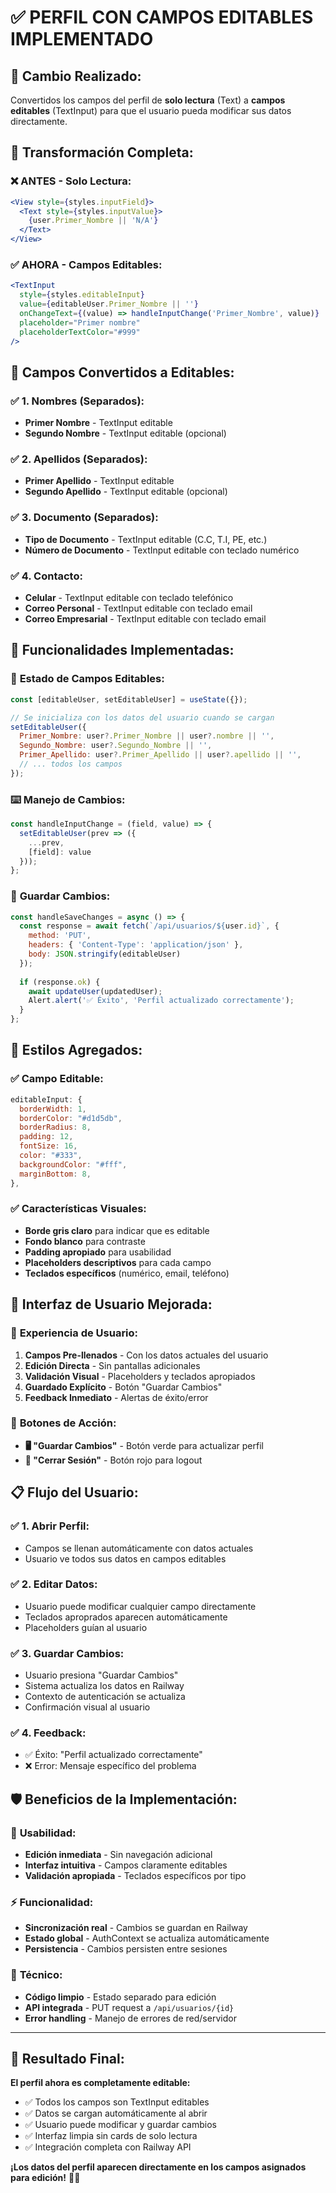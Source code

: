 # ✅ PERFIL CON CAMPOS EDITABLES IMPLEMENTADO

## 🎯 **Cambio Realizado:**
Convertidos los campos del perfil de **solo lectura** (Text) a **campos editables** (TextInput) para que el usuario pueda modificar sus datos directamente.

## 🔧 **Transformación Completa:**

### ❌ **ANTES - Solo Lectura:**
```jsx
<View style={styles.inputField}>
  <Text style={styles.inputValue}>
    {user.Primer_Nombre || 'N/A'}
  </Text>
</View>
```

### ✅ **AHORA - Campos Editables:**
```jsx
<TextInput
  style={styles.editableInput}
  value={editableUser.Primer_Nombre || ''}
  onChangeText={(value) => handleInputChange('Primer_Nombre', value)}
  placeholder="Primer nombre"
  placeholderTextColor="#999"
/>
```

## 📝 **Campos Convertidos a Editables:**

### ✅ **1. Nombres (Separados):**
- **Primer Nombre** - TextInput editable
- **Segundo Nombre** - TextInput editable (opcional)

### ✅ **2. Apellidos (Separados):**
- **Primer Apellido** - TextInput editable
- **Segundo Apellido** - TextInput editable (opcional)

### ✅ **3. Documento (Separados):**
- **Tipo de Documento** - TextInput editable (C.C, T.I, PE, etc.)
- **Número de Documento** - TextInput editable con teclado numérico

### ✅ **4. Contacto:**
- **Celular** - TextInput editable con teclado telefónico
- **Correo Personal** - TextInput editable con teclado email
- **Correo Empresarial** - TextInput editable con teclado email

## 🔧 **Funcionalidades Implementadas:**

### 📱 **Estado de Campos Editables:**
```javascript
const [editableUser, setEditableUser] = useState({});

// Se inicializa con los datos del usuario cuando se cargan
setEditableUser({
  Primer_Nombre: user?.Primer_Nombre || user?.nombre || '',
  Segundo_Nombre: user?.Segundo_Nombre || '',
  Primer_Apellido: user?.Primer_Apellido || user?.apellido || '',
  // ... todos los campos
});
```

### ⌨️ **Manejo de Cambios:**
```javascript
const handleInputChange = (field, value) => {
  setEditableUser(prev => ({
    ...prev,
    [field]: value
  }));
};
```

### 💾 **Guardar Cambios:**
```javascript
const handleSaveChanges = async () => {
  const response = await fetch(`/api/usuarios/${user.id}`, {
    method: 'PUT',
    headers: { 'Content-Type': 'application/json' },
    body: JSON.stringify(editableUser)
  });
  
  if (response.ok) {
    await updateUser(updatedUser);
    Alert.alert('✅ Éxito', 'Perfil actualizado correctamente');
  }
};
```

## 🎨 **Estilos Agregados:**

### ✅ **Campo Editable:**
```javascript
editableInput: {
  borderWidth: 1,
  borderColor: "#d1d5db",
  borderRadius: 8,
  padding: 12,
  fontSize: 16,
  color: "#333",
  backgroundColor: "#fff",
  marginBottom: 8,
},
```

### ✅ **Características Visuales:**
- **Borde gris claro** para indicar que es editable
- **Fondo blanco** para contraste
- **Padding apropiado** para usabilidad
- **Placeholders descriptivos** para cada campo
- **Teclados específicos** (numérico, email, teléfono)

## 🚀 **Interfaz de Usuario Mejorada:**

### 📱 **Experiencia de Usuario:**
1. **Campos Pre-llenados** - Con los datos actuales del usuario
2. **Edición Directa** - Sin pantallas adicionales
3. **Validación Visual** - Placeholders y teclados apropiados
4. **Guardado Explícito** - Botón "Guardar Cambios"
5. **Feedback Inmediato** - Alertas de éxito/error

### 🎯 **Botones de Acción:**
- **🖥️ "Guardar Cambios"** - Botón verde para actualizar perfil
- **🚪 "Cerrar Sesión"** - Botón rojo para logout

## 📋 **Flujo del Usuario:**

### ✅ **1. Abrir Perfil:**
- Campos se llenan automáticamente con datos actuales
- Usuario ve todos sus datos en campos editables

### ✅ **2. Editar Datos:**
- Usuario puede modificar cualquier campo directamente
- Teclados aproprados aparecen automáticamente
- Placeholders guían al usuario

### ✅ **3. Guardar Cambios:**
- Usuario presiona "Guardar Cambios"
- Sistema actualiza los datos en Railway
- Contexto de autenticación se actualiza
- Confirmación visual al usuario

### ✅ **4. Feedback:**
- ✅ Éxito: "Perfil actualizado correctamente"
- ❌ Error: Mensaje específico del problema

## 🛡️ **Beneficios de la Implementación:**

### 🎯 **Usabilidad:**
- **Edición inmediata** - Sin navegación adicional
- **Interfaz intuitiva** - Campos claramente editables
- **Validación apropiada** - Teclados específicos por tipo

### ⚡ **Funcionalidad:**
- **Sincronización real** - Cambios se guardan en Railway
- **Estado global** - AuthContext se actualiza automáticamente
- **Persistencia** - Cambios persisten entre sesiones

### 🔧 **Técnico:**
- **Código limpio** - Estado separado para edición
- **API integrada** - PUT request a `/api/usuarios/{id}`
- **Error handling** - Manejo de errores de red/servidor

---

## 🚀 **Resultado Final:**

**El perfil ahora es completamente editable:**
- ✅ Todos los campos son TextInput editables
- ✅ Datos se cargan automáticamente al abrir
- ✅ Usuario puede modificar y guardar cambios
- ✅ Interfaz limpia sin cards de solo lectura
- ✅ Integración completa con Railway API

**¡Los datos del perfil aparecen directamente en los campos asignados para edición!** 📝✨